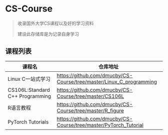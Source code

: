 # CS-Course
> 收录国外大学CS课程以及好的学习资料
>
> 建设此存储库是为记录自身学习

## 课程列表

| 课程名                          | 仓库地址                                                     |
| ------------------------------- | ------------------------------------------------------------ |
| Linux C一站式学习               | https://github.com/dmucby/CS-Course/tree/master/Linux_C_programming |
| CS106L:Standard C++ Programming | https://github.com/dmucby/CS-Course/tree/master/CS106L       |
| R语言教程                       | https://github.com/dmucby/CS-Course/tree/master/R_figure     |
| PyTorch Tutorials               | https://github.com/dmucby/CS-Course/tree/master/PyTorch_Tutorial |

